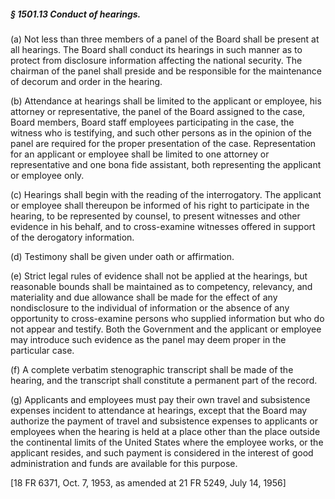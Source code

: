 ##### § 1501.13 Conduct of hearings. #####

(a) Not less than three members of a panel of the Board shall be present at all hearings. The Board shall conduct its hearings in such manner as to protect from disclosure information affecting the national security. The chairman of the panel shall preside and be responsible for the maintenance of decorum and order in the hearing.

(b) Attendance at hearings shall be limited to the applicant or employee, his attorney or representative, the panel of the Board assigned to the case, Board members, Board staff employees participating in the case, the witness who is testifying, and such other persons as in the opinion of the panel are required for the proper presentation of the case. Representation for an applicant or employee shall be limited to one attorney or representative and one bona fide assistant, both representing the applicant or employee only.

(c) Hearings shall begin with the reading of the interrogatory. The applicant or employee shall thereupon be informed of his right to participate in the hearing, to be represented by counsel, to present witnesses and other evidence in his behalf, and to cross-examine witnesses offered in support of the derogatory information.

(d) Testimony shall be given under oath or affirmation.

(e) Strict legal rules of evidence shall not be applied at the hearings, but reasonable bounds shall be maintained as to competency, relevancy, and materiality and due allowance shall be made for the effect of any nondisclosure to the individual of information or the absence of any opportunity to cross-examine persons who supplied information but who do not appear and testify. Both the Government and the applicant or employee may introduce such evidence as the panel may deem proper in the particular case.

(f) A complete verbatim stenographic transcript shall be made of the hearing, and the transcript shall constitute a permanent part of the record.

(g) Applicants and employees must pay their own travel and subsistence expenses incident to attendance at hearings, except that the Board may authorize the payment of travel and subsistence expenses to applicants or employees when the hearing is held at a place other than the place outside the continental limits of the United States where the employee works, or the applicant resides, and such payment is considered in the interest of good administration and funds are available for this purpose.

[18 FR 6371, Oct. 7, 1953, as amended at 21 FR 5249, July 14, 1956]
